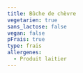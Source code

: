 ```yaml
---
title: Bûche de chèvre
vegetarien: true
sans_lactose: false
vegan: false
pFrais: true
type: frais
allergenes:
  - Produit laitier
---
```


